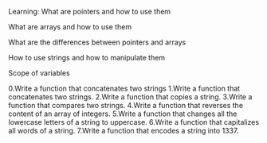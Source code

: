 Learning: What are pointers and how to use them

What are arrays and how to use them

What are the differences between pointers and arrays

How to use strings and how to manipulate them

Scope of variables

0.Write a function that concatenates two strings
1.Write a function that concatenates two strings.
2.Write a function that copies a string.
3.Write a function that compares two strings.
4.Write a function that reverses the content of an array of integers.
5.Write a function that changes all the lowercase letters of a string to uppercase.
6.Write a function that capitalizes all words of a string.
7.Write a function that encodes a string into 1337.

